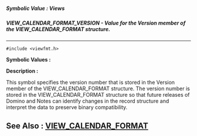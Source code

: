 ##### Symbolic Value : Views
##### VIEW_CALENDAR_FORMAT_VERSION - Value for the Version member of the VIEW_CALENDAR_FORMAT structure.
---
```
#include <viewfmt.h>
```

**Symbolic Values :**



**Description :**

This symbol specifies the version number that is stored in the Version member of the VIEW_CALENDAR_FORMAT structure.  The version number is stored in the VIEW_CALENDAR_FORMAT structure so that future releases of Domino and Notes can identify changes in the record structure and interpret the data to preserve binary compatibility.


**See Also :**
[VIEW_CALENDAR_FORMAT](/domino-c-api-docs/reference/Data/VIEW_CALENDAR_FORMAT)
---
